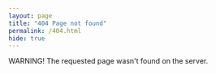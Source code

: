 ```yaml
---
layout: page
title: "404 Page not found"
permalink: /404.html
hide: true
---
```


WARNING! The requested page wasn't found on the server.
